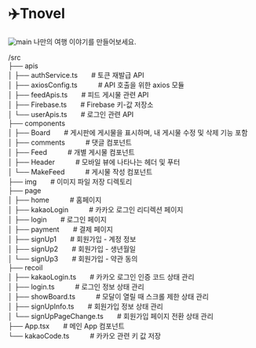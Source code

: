 # ✈️Tnovel
![main](https://github.com/chr0405/Gridge-Test-WEB/assets/129362281/3a4b14f6-6860-46b6-be40-86e962843805)
나만의 여행 이야기를 만들어보세요.

/src<br/>
  ├── apis<br/>
  │   ├── authService.ts  # 토큰 재발급 API<br/>
  │   ├── axiosConfig.ts   # API 호출을 위한 axios 모듈<br/>
  │   ├── feedApis.ts  # 피드 게시물 관련 API<br/>
  │   ├── Firebase.ts  # Firebase 키-값 저장소<br/>
  │   └── userApis.ts  # 로그인 관련 API<br/>
  ├── components<br/>
  │   ├── Board  # 게시판에 게시물을 표시하며, 내 게시물 수정 및 삭제 기능 포함<br/>
  │   ├── comments   # 댓글 컴포넌트<br/>
  │   ├── Feed   # 개별 게시물 컴포넌트<br/>
  │   ├── Header   # 모바일 뷰에 나타나는 헤더 및 푸터<br/>
  │   └── MakeFeed   # 게시물 작성 컴포넌트<br/>
  ├── img  # 이미지 파일 저장 디렉토리<br/>
  ├── page<br/>
  │   ├── home   # 홈페이지<br/>
  │   ├── kakaoLogin   # 카카오 로그인 리디렉션 페이지<br/>
  │   ├── login  # 로그인 페이지<br/>
  │   ├── payment  # 결제 페이지<br/>
  │   ├── signUp1  # 회원가입 - 계정 정보<br/>
  │   ├── signUp2  # 회원가입 - 생년월일<br/>
  │   └── signUp3  # 회원가입 - 약관 동의<br/>
  ├── recoil<br/>
  │   ├── kakaoLogin.ts  # 카카오 로그인 인증 코드 상태 관리<br/>
  │   ├── login.ts   # 로그인 정보 상태 관리<br/>
  │   ├── showBoard.ts   # 모달이 열릴 때 스크롤 제한 상태 관리<br/>
  │   ├── signUpInfo.ts  # 회원가입 정보 상태 관리<br/>
  │   └── signUpPageChange.ts  # 회원가입 페이지 전환 상태 관리<br/>
  ├── App.tsx  # 메인 App 컴포넌트<br/>
  └── kakaoCode.ts   # 카카오 관련 키 값 저장<br/>
